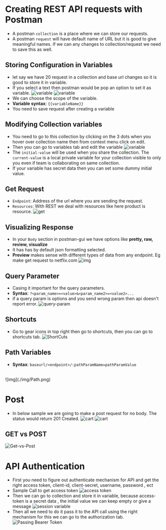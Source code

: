 # Creating REST API requests with Postman
* A postman `collection` is a place where we can store our requests. 
* A postman `request` will have default name of URL but it is good to give meaningful names. If we can any changes to collection/request we need to save this as well. 

## Storing Configuration in Variables
* let say we have 20 request in a collection and base url changes so it is good to store it in variable. 
* If you select a text then postman would be pop an option to set it as variable.
![variable](./img/variable-1.png)
![variable](./img/variable-2.png)
* We can choose the scope of the variable. 
* **Variable syntax**: `{{variableName}}`
* You need to save request after creating a variable

## Modifying Collection variables
* You need to go to this collection by clicking on the 3 dots when you hover over collection name then from context menu click on edit. 
* Then you can go to variables tab and edit the variable
![variable](./img/variable-3.png)
* The `initial-value` will be used when you share the collection. The `current-value` is a local private variable for your collection visible to only you even if team is collaborating on same collection. 
* If your variable has secret data then you can set some dummy initial value.

## Get Request
* `Endpoint`: Address of the url where you are sending the request. 
* `Resources`: With REST we deal with resources like here product is resource. 
![get](./img/get.png)

## Visualizing Response
* In your `Body` section in postman-gui we have options like **pretty, raw, review, visualize**
* It has has by default json formatting selected. 
* **Preview** makes sense with different types of data from any endpoint. Eg make get request to netflix.com
![img](./img/Screenshot%202022-09-02%20135452.png)

## Query Parameter
* Casing it important for the query parameters. 
* **Syntax**: `?<param_name>=<value>&<param_name2>=<value2>...`
* if a query param is options and you send wrong param then api doesn't report error. 
![query-param](./img/query-param.png)


## Shortcuts
* Go to gear icons in top right then go to shortcuts, then you can go to shortcuts tab. 
![ShortCuts](./img/Shortcuts.png)

## Path Variables
* **Syntax**: `baseurl/<endpoint>/:pathParamName=pathParamValue`
<br/>
![img](./img/Path.png)

# Post
* In below sample we are going to make a post request for no body. The status would return 201 Created. 
![cart](./img/cart.png)
![cart](./img/cart-add-item.png)


## GET vs POST 
![Get-vs-Post](./img/Get-vs-Post.png)

# API Authentication
* First you need to figure out authenticate mechanism for API and get the right access token, client-id, client-secret, username, password , ect
* Sample Call to get access token 
![access token](./img/access-token-call.png)
* Then we can go to collection and store it in variable, because access-token is a secret data , the initial value we can keep empty or give a message 
![session variable](./img/storing-access-token.png)
* Then all we need to do it pass it to the API call using the right mechanism for this we can go to the authorization tab. 
![Passing Bearer Token](./img/passing-token.png)